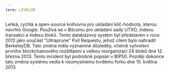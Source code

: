 ```yaml
---
term: LEVELDB
---
```


Lehká, rychlá a open-source knihovna pro ukládání klíč-hodnota, kterou navrhlo Google. Používá se v Bitcoinu pro ukládání sady UTXO, indexu transakcí a indexu bloků. Tento databázový systém byl představen v roce 2012 jako součást "Ultraprune" Pull Requestu, jehož cílem bylo nahradit BerkeleyDB. Tato změna měla významné důsledky, včetně vytvoření prvního blockchainového rozštěpení s velkou reorganizací 24 bloků dne 12. března 2013. Tento incident byl podrobně popsán v BIP50. Později dokonce tato změna systému vedla k neúmyslnému tvrdému forku dne 15. května 2013.